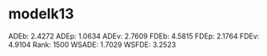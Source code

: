 # modelk13

ADEb: 2.4272
ADEp: 1.0634
ADEv: 2.7609
FDEb: 4.5815
FDEp: 2.1764
FDEv: 4.9104
Rank: 1500
WSADE: 1.7029
WSFDE: 3.2523